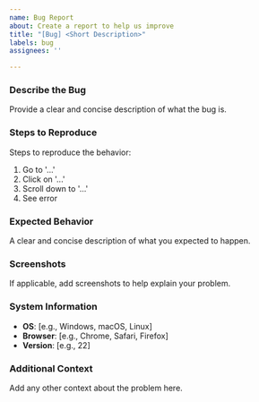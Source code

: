 ```yaml
---
name: Bug Report
about: Create a report to help us improve
title: "[Bug] <Short Description>"
labels: bug
assignees: ''

---
```


### Describe the Bug
Provide a clear and concise description of what the bug is.

### Steps to Reproduce
Steps to reproduce the behavior:
1. Go to '...'
2. Click on '...'
3. Scroll down to '...'
4. See error

### Expected Behavior
A clear and concise description of what you expected to happen.

### Screenshots
If applicable, add screenshots to help explain your problem.

### System Information
- **OS**: [e.g., Windows, macOS, Linux]
- **Browser**: [e.g., Chrome, Safari, Firefox]
- **Version**: [e.g., 22]

### Additional Context
Add any other context about the problem here.